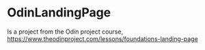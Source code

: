 # OdinLandingPage
Is a project from the Odin project course, https://www.theodinproject.com/lessons/foundations-landing-page

